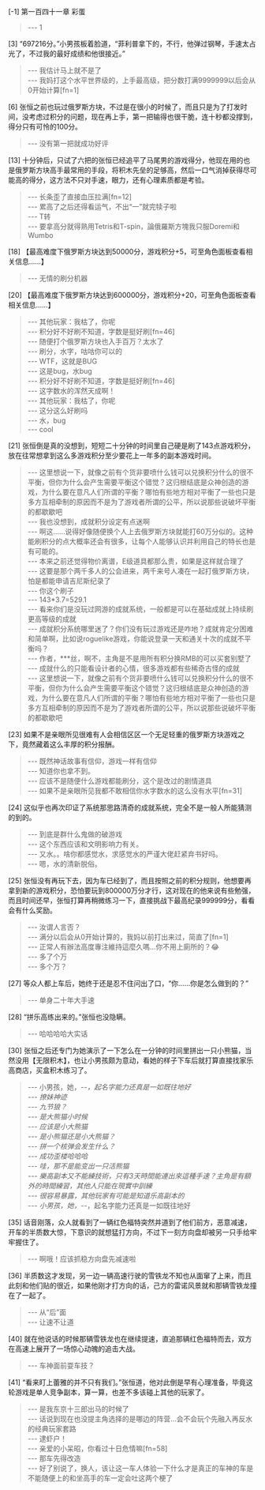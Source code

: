 
[-1] 第一百四十一章 彩蛋
>--- 1<br>

[3] “697216分。”小男孩板着脸道，“菲利普拿下的，不行，他弹过钢琴，手速太占光了，不过我的最好成绩和他很接近。”
>--- 我估计马上就不是了<br>
>--- 我妈打这个水平世界级的，上手最高级，把分数打满9999999以后会从0开始计算[fn=1]<br>

[6] 张恒之前也玩过俄罗斯方块，不过是在很小的时候了，而且只是为了打发时间，没考虑过积分的问题，现在再上手，第一把输得也很干脆，连十秒都没撑到，得分只有可怜的100分。
>--- 没有第一把就成功好评<br>

[13] 十分钟后，只试了六把的张恒已经追平了马尾男的游戏得分，他现在用的也是俄罗斯方块高手最常用的手段，将积木先垒的足够高，然后一口气消掉获得尽可能高的得分，这方法不只对手速，眼力，还有心理素质都是考验。
>--- 长条歪了直接血压拉满[fn=12]<br>
>--- 累高了之后还得看运气，不出“一”就完犊子啦<br>
>--- T转<br>
>--- 要拿高分就得熟用Tetris和T-spin，論俄羅斯方塊我只服Doremi和Wumbo<br>

[18] 【最高难度下俄罗斯方块达到50000分，游戏积分+5，可至角色面板查看相关信息……】
>--- 无情的刷分机器<br>

[20] 【最高难度下俄罗斯方块达到600000分，游戏积分+20，可至角色面板查看相关信息……】
>--- 其他玩家：我枯了，你呢<br>
>--- 积分好不好刷不知道，字数是挺好刷[fn=46]<br>
>--- 随便打个俄罗斯方块也入手百万？太水了<br>
>--- 刷分，水字，咕咕你可以的<br>
>--- WTF，这就是BUG<br>
>--- 这是bug，水bug<br>
>--- 积分好不好刷不知道，字数是挺好刷[fn=46]<br>
>--- 这字数水的浑然天成啊！<br>
>--- 其他玩家：我枯了，你呢<br>
>--- 这分这么好刷吗<br>
>--- 水，bug<br>
>--- cool<br>

[21] 张恒倒是真的没想到，短短二十分钟的时间里自己硬是刷了143点游戏积分，放在往常想拿到这么多游戏积分至少要花上一年多的副本游戏时间。
>--- 这里想说一下，就像之前有个货非要喷什么钱可以兑换积分什么的很不平衡，但你为什么会产生需要平衡这个错觉？这归根结底是众神创造的游戏，为什么要在意凡人们所谓的平衡？哪怕有些地方相对平衡了一些也只是多方互相牵制的原因而不是为了游戏者所谓的公平，所以说那些说破坏平衡的都歇歇吧<br>
>--- 我也没想到，成就积分设定有点迷啊<br>
>--- 啊这……说得好像随便换个人上去俄罗斯方块就能打60万分似的。这种能刷积分的点大概率还会有很多，让每个人能够认识并利用自己的特长也是有可能的。<br>
>--- 本来之前还觉得物价离谱，E级道具都那么贵，如果是这样就合理了<br>
>--- 这要是那个两千多人的公会进来，两千来号人凑在一起打俄罗斯方块，怕是都能申请吉尼斯纪录了<br>
>--- 你这个刷子<br>
>--- 143*3.7=529.1<br>
>--- 看来你们是没玩过网游的成就系统，一般都是可以在基础成就上持续刷更高等级的成就<br>
>--- 成就积分系统哪里迷了？你们没有玩过游戏还是咋地？成就肯定分困难和简单啊，比如说roguelike游戏，你能说登录一天和通关十次的成就不平衡吗？<br>
>--- 作者，***丝，啊不，主角是不是用所有积分换RMB的可以买套别墅了<br>
>--- 成就什么的只能看设计者的心情，很多游戏都有些稀奇古怪的成就<br>
>--- 这里想说一下，就像之前有个货非要喷什么钱可以兑换积分什么的很不平衡，但你为什么会产生需要平衡这个错觉？这归根结底是众神创造的游戏，为什么要在意凡人们所谓的平衡？哪怕有些地方相对平衡了一些也只是多方互相牵制的原因而不是为了游戏者所谓的公平，所以说那些说破坏平衡的都歇歇吧<br>

[23] 如果不是亲眼所见很难有人会相信区区一个无足轻重的俄罗斯方块游戏之下，竟然藏着这么丰厚的积分报酬。
>--- 既然神话故事有信仰，游戏一样有信仰<br>
>--- 知道你也拿不到。<br>
>--- 应该不是随便什么游戏都能刷分，这个是改过的剧情道具<br>
>--- 如果不是亲眼所见我都不敢相信你水字数水的这么没有水平[fn=31]<br>

[24] 这似乎也再次印证了系统那思路清奇的成就系统，完全不是一般人所能猜测的到的。
>--- 到底是群什么鬼做的破游戏<br>
>--- 这个东西应该和文明影响力有关。<br>
>--- 又水。。啥你都感觉水，求感觉水的严谨大佬赶紧弃书好吗。<br>
>--- 嗯，水的清新脱俗。<br>

[25] 张恒没有再玩下去，因为车已经到了，而且按照之前的积分规则，他想要再拿到新的游戏积分，恐怕要玩到800000万分才行，这对现在的他来说有些勉强，而且时间还早，张恒打算再稍微练习一下，直接挑战下最高纪录999999分，看看会有什么奖励。
>--- 汝谓人言否？<br>
>--- 满分以后会从0开始计算的，我妈以前打出来过，简直了[fn=1]<br>
>--- 正常人有辦法高度專注維持這麼久嗎…你不用上廁所的？😂<br>
>--- 多了个万<br>
>--- 多个万？<br>

[27] 等众人都上车后，她终于还是忍不住问出了口，“你……你是怎么做到的？”
>--- 单身二十年大手速<br>

[28] “拼乐高练出来的。”张恒也没隐瞒。
>--- 哈哈哈哈大实话<br>

[30] 张恒之后还专门为她演示了一下怎么在一分钟的时间里拼出一只小熊猫，当然没用【无限积木】，也让小男孩颇为意动，看她的样子下车后就打算直接找家乐高商店，买盒积木练习了。
>--- 小男孩，她，-_-，起名字能力还真是一如既往地好<br>
>--- 撩妹神迹<br>
>--- 九节狼？<br>
>--- 是大熊猫小时候<br>
>--- 应该是小大熊猫<br>
>--- 是小熊猫还是小大熊猫？<br>
>--- 拼一个核弹会发生什么？<br>
>--- 成功歪楼哈哈哈<br>
>--- 哇，那不是能变出一只活熊猫<br>
>--- 樂高副本又不能練技術，只有3天時間能連出來這種手速？主角是有額外的時間練習，其他人只能在現實中訓練<br>
>--- 很容易暴露，其他玩家有可能是知道乐高副本的<br>
>--- 小男孩，她，-_-，起名字能力还真是一如既往地好<br>

[35] 话音刚落，众人就看到了一辆红色福特突然并道到了他们前方，恶意减速，开车的半质数大惊，下意识的就想猛打方向，不过下一刻方向盘却被另一只手给牢牢握住了。
>--- 啊哦！应该抓稳方向盘先减速啦<br>

[36] 半质数这才发现，另一边一辆高速行驶的雪铁龙不知也从面窜了上来，而且此刻和他们贴的很近，如果他刚才打方向的话，己方的雷诺风景就和那辆雪铁龙撞在了一起了。
>--- 从“后”面<br>
>--- 让速不让道<br>

[40] 就在他说话的时候那辆雪铁龙也在继续提速，直追那辆红色福特而去，双方在高速上展开了一场惊心动魄的追击大战。
>--- 车神面前耍车技？<br>

[41] “看来盯上蕾雅的并不只有我们。”张恒道，他对此倒是早有心理准备，毕竟这轮游戏是单人竞争副本，算一算，也差不多该碰上其他的玩家了。
>--- 是我东京十三郎出马的时候了<br>
>--- 话说到现在也没提主角选择的是哪边的阵营…会不会玩个先融入再反水的经典玩家套路<br>
>--- 逮虾户！<br>
>--- 亲爱的小呆昭，你看过十日危情嘛[fn=58]<br>
>--- 那车先得改造<br>
>--- 好了别说了，换人，该让这一车人体验一下什么才是真正的车神的车是不能随便上的和坐高手的车一定会吐这两个梗了<br>
